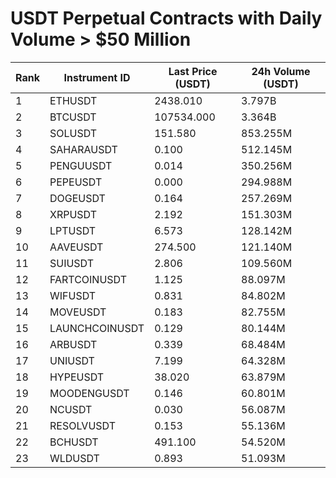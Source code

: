 # USDT Perpetual Contracts with Daily Volume > $50 Million

| Rank | Instrument ID | Last Price (USDT) | 24h Volume (USDT) |
|------|---------------|-------------------|-------------------|
| 1 | ETHUSDT | 2438.010 | 3.797B |
| 2 | BTCUSDT | 107534.000 | 3.364B |
| 3 | SOLUSDT | 151.580 | 853.255M |
| 4 | SAHARAUSDT | 0.100 | 512.145M |
| 5 | PENGUUSDT | 0.014 | 350.256M |
| 6 | PEPEUSDT | 0.000 | 294.988M |
| 7 | DOGEUSDT | 0.164 | 257.269M |
| 8 | XRPUSDT | 2.192 | 151.303M |
| 9 | LPTUSDT | 6.573 | 128.142M |
| 10 | AAVEUSDT | 274.500 | 121.140M |
| 11 | SUIUSDT | 2.806 | 109.560M |
| 12 | FARTCOINUSDT | 1.125 | 88.097M |
| 13 | WIFUSDT | 0.831 | 84.802M |
| 14 | MOVEUSDT | 0.183 | 82.755M |
| 15 | LAUNCHCOINUSDT | 0.129 | 80.144M |
| 16 | ARBUSDT | 0.339 | 68.484M |
| 17 | UNIUSDT | 7.199 | 64.328M |
| 18 | HYPEUSDT | 38.020 | 63.879M |
| 19 | MOODENGUSDT | 0.146 | 60.801M |
| 20 | NCUSDT | 0.030 | 56.087M |
| 21 | RESOLVUSDT | 0.153 | 55.136M |
| 22 | BCHUSDT | 491.100 | 54.520M |
| 23 | WLDUSDT | 0.893 | 51.093M |
